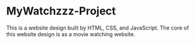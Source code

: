 # MyWatchzzz-Project

This is a website design built by HTML, CSS, and JavaScript. The core of this website design is as a movie watching website.
